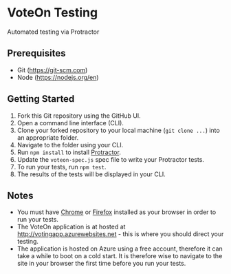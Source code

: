 # VoteOn Testing

Automated testing via Protractor

## Prerequisites

* Git (https://git-scm.com)
* Node (https://nodejs.org/en)

## Getting Started

1. Fork this Git repository using the GitHub UI.
2. Open a command line interface (CLI).
3. Clone your forked repository to your local machine (`git clone ...`) into an appropriate folder.
4. Navigate to the folder using your CLI.
5. Run `npm install` to install [Protractor](http://angular.github.io/protractor/).
6. Update the `voteon-spec.js` spec file to write your Protractor tests.
7. To run your tests, run `npm test`.
8. The results of the tests will be displayed in your CLI.

## Notes

* You must have [Chrome](https://www.google.com/chrome/) or [Firefox](https://www.mozilla.org/en-GB/firefox/) installed as your browser in order to run your tests.
* The VoteOn application is at hosted at http://votingapp.azurewebsites.net - this is where you should direct your testing.
* The application is hosted on Azure using a free account, therefore it can take a while to boot on a cold start. It is therefore wise to navigate to the site in your browser the first time before you run your tests.
